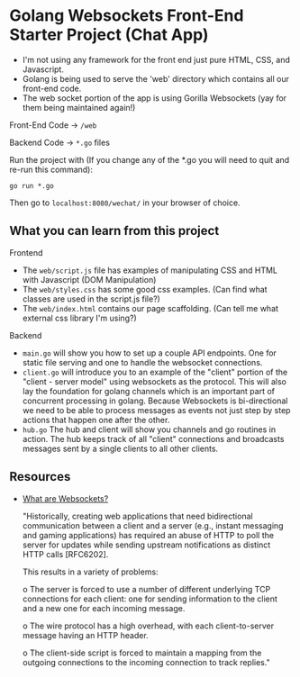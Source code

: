 # Golang Websockets Front-End Starter Project (Chat App)

- I'm not using any framework for the front end just pure HTML, CSS, and Javascript.
- Golang is being used to serve the 'web' directory which contains all our front-end code.
- The web socket portion of the app is using Gorilla Websockets (yay for them being maintained again!)


Front-End Code -> ```/web```

Backend Code -> ```*.go``` files

Run the project with (If you change any of the *.go you will need to quit and re-run this command):

```go run *.go```

Then go to ```localhost:8080/wechat/``` in your browser of choice.


## What you can learn from this project

Frontend

- The ```web/script.js``` file has examples of manipulating CSS and HTML with Javascript (DOM Manipulation)
- The ```web/styles.css``` has some good css examples. (Can find what classes are used in the script.js file?)
- The ```web/index.html``` contains our page scaffolding. (Can tell me what external css library I'm using?)

Backend
- ```main.go``` will show you how to set up a couple API endpoints. One for static file serving and one to handle the websocket connections.
- ```client.go``` will introduce you to an example of the "client" portion of the "client - server model" using websockets as the protocol. This will also lay the foundation for golang channels which is an important part of concurrent processing in golang. Because Websockets is bi-directional we need to be able to process messages as events not just step by step actions that happen one after the other.
- ```hub.go``` The hub and client will show you channels and go routines in action. The hub keeps track of all "client" connections and broadcasts messages sent by a single clients to all other clients.

## Resources

- [What are Websockets?](https://datatracker.ietf.org/doc/html/rfc6455)
    
    "Historically, creating web applications that need bidirectional
    communication between a client and a server (e.g., instant messaging
    and gaming applications) has required an abuse of HTTP to poll the
    server for updates while sending upstream notifications as distinct
    HTTP calls [RFC6202].

    This results in a variety of problems:

    o  The server is forced to use a number of different underlying TCP
        connections for each client: one for sending information to the
        client and a new one for each incoming message.

    o  The wire protocol has a high overhead, with each client-to-server
        message having an HTTP header.

    o  The client-side script is forced to maintain a mapping from the
        outgoing connections to the incoming connection to track replies."


